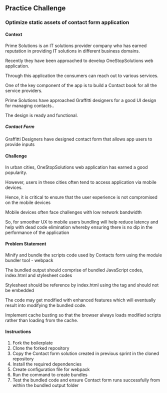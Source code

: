 ## Practice Challenge

### Optimize static assets of contact form application

#### Context

Prime Solutions is an IT solutions provider company who has earned reputation in providing IT solutions in different business domains.​​​

Recently they have been approached to develop OneStopSolutions web application.​

Through this application the consumers can reach out to various services.​​​

One of the key component of the app is to build a Contact book for all the service providers.​​​

Prime Solutions have approached Graffitti designers for a good UI design for managing contacts..​​​

The design is ready and functional.​​

##### Contact Form

Graffitti Designers have designed contact form that allows app users to provide inputs

#### Challenge

In urban cities, OneStopSolutions web application has earned a good popularity. ​

However, users in these cities often tend to access application via mobile devices.​

Hence, it is critical to ensure that the user experience is not compromised on the mobile devices​

Mobile devices often face challenges with low network bandwidth​

So, for smoother UX to mobile users bundling will help reduce latency and help with dead code elimination whereby ensuring there is no dip in the performance of the application​

#### Problem Statement

Minify and bundle the scripts code used by Contacts form using the module bundler tool - webpack

The bundled output should comprise of bundled JavaScript codes, index.html and stylesheet codes

Stylesheet should be reference by index.html using the <link> tag and should not be embedded

The code may get modified with enhanced features which will eventually result into modifying the bundled code.

Implement cache busting so that the browser always loads modified scripts rather than loading from the cache.

#### Instructions

1. Fork the boilerplate
2. Clone the forked repository
3. Copy the Contact form solution created in previous sprint in the cloned repository
4. Install the required dependencies
5. Create configuration file for webpack
6. Run the command to create bundles
7. Test the bundled code and ensure Contact form runs successfully from within the bundled output folder